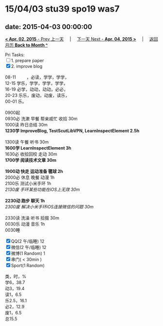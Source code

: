 # 15/04/03 stu39 spo19 was7

date: 2015-04-03 00:00:00
---
[**< Apr. 02, 2015** - Prev 上一天](/lifelogs/2015/04/d02.md) &nbsp; &nbsp; | &nbsp; &nbsp; [下一天 Next - **Apr. 04, 2015 >**](/lifelogs/2015/04/d04.md) &nbsp; &nbsp; |  &nbsp; &nbsp; [返回月历 **Back to Month ^**](/lifelogs/2015/04/index.md)
<br/><div>Pri Tasks:<br/><input type="checkbox" />1. prepare paper</div><div><input type="checkbox" checked="true" />2. improve blog<br/></div><div><div><br/></div>08-11         ，必读，学学，学学，<br/>12-15 学乐，学学，学学，学学，<br/>16-19 必学，动动，动动，必必，<br/>20-23 乐乐，废动，动废，读乐，</div><div>00-01 乐。<br/><div><br/></div>0900起<br/>0930必 洗漱 早餐 帮亲戚忙 收拾 30m</div><div>1000读 昨日总结 30m </div><div><b>1230学 ImproveBlog, TestScutLibVPN, LearnInspectElement 2.5h</b><div><br/></div>1300读 午餐 听书 30m</div><div><b>1600学 LearnInspectElement 3h</b></div><div><div>1630必 收拾回校 走动 30m</div><div><b>1700学 阅读技术文章 30m</b></div><div><br/></div><div><b>1900动 快走 运动准备 毽球 2h</b> </div>2000必 休息 晚餐 动漫 1h</div><div>2100乐 测试小米手环 1h</div><div><i>2130废 手环某些功能在iOS上无效 30m</i></div><div><br/></div><div><b>2230动 跑步 聊天 1h</b></div><div><i>2300废 解决小米手环iOS连接微信的问题 30m</i><div><br/></div>2330读 洗澡 听书 拾掇 30m<br/>0030乐 动漫 音乐 1h<br/></div><div>0030睡</div><div><br/></div><div><input type="checkbox" checked="true" />QQ(2 午/临睡) 12<br/><input type="checkbox" checked="true" />微信(2 午/临睡) 12<br/><input type="checkbox" checked="true" />微博(1 Random) 1</div><div><input type="checkbox" checked="true" />串门( < 30min ) </div><div><input type="checkbox" checked="true" />Sport(1 Random) <br/><div><br/></div>类，时，%<br/>学6，38.7<br/>动3，19.4<br/>读1，6.5<br/>乐2.5，16.1<br/>必2，12.9<br/>废1，6.5<br/>总15.5</div>

